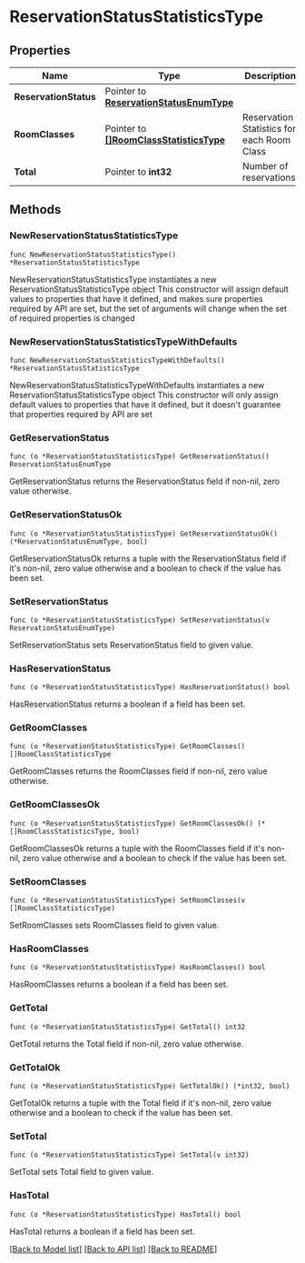 # ReservationStatusStatisticsType

## Properties

Name | Type | Description | Notes
------------ | ------------- | ------------- | -------------
**ReservationStatus** | Pointer to [**ReservationStatusEnumType**](ReservationStatusEnumType.md) |  | [optional] 
**RoomClasses** | Pointer to [**[]RoomClassStatisticsType**](RoomClassStatisticsType.md) | Reservation Statistics for each Room Class | [optional] 
**Total** | Pointer to **int32** | Number of reservations. | [optional] 

## Methods

### NewReservationStatusStatisticsType

`func NewReservationStatusStatisticsType() *ReservationStatusStatisticsType`

NewReservationStatusStatisticsType instantiates a new ReservationStatusStatisticsType object
This constructor will assign default values to properties that have it defined,
and makes sure properties required by API are set, but the set of arguments
will change when the set of required properties is changed

### NewReservationStatusStatisticsTypeWithDefaults

`func NewReservationStatusStatisticsTypeWithDefaults() *ReservationStatusStatisticsType`

NewReservationStatusStatisticsTypeWithDefaults instantiates a new ReservationStatusStatisticsType object
This constructor will only assign default values to properties that have it defined,
but it doesn't guarantee that properties required by API are set

### GetReservationStatus

`func (o *ReservationStatusStatisticsType) GetReservationStatus() ReservationStatusEnumType`

GetReservationStatus returns the ReservationStatus field if non-nil, zero value otherwise.

### GetReservationStatusOk

`func (o *ReservationStatusStatisticsType) GetReservationStatusOk() (*ReservationStatusEnumType, bool)`

GetReservationStatusOk returns a tuple with the ReservationStatus field if it's non-nil, zero value otherwise
and a boolean to check if the value has been set.

### SetReservationStatus

`func (o *ReservationStatusStatisticsType) SetReservationStatus(v ReservationStatusEnumType)`

SetReservationStatus sets ReservationStatus field to given value.

### HasReservationStatus

`func (o *ReservationStatusStatisticsType) HasReservationStatus() bool`

HasReservationStatus returns a boolean if a field has been set.

### GetRoomClasses

`func (o *ReservationStatusStatisticsType) GetRoomClasses() []RoomClassStatisticsType`

GetRoomClasses returns the RoomClasses field if non-nil, zero value otherwise.

### GetRoomClassesOk

`func (o *ReservationStatusStatisticsType) GetRoomClassesOk() (*[]RoomClassStatisticsType, bool)`

GetRoomClassesOk returns a tuple with the RoomClasses field if it's non-nil, zero value otherwise
and a boolean to check if the value has been set.

### SetRoomClasses

`func (o *ReservationStatusStatisticsType) SetRoomClasses(v []RoomClassStatisticsType)`

SetRoomClasses sets RoomClasses field to given value.

### HasRoomClasses

`func (o *ReservationStatusStatisticsType) HasRoomClasses() bool`

HasRoomClasses returns a boolean if a field has been set.

### GetTotal

`func (o *ReservationStatusStatisticsType) GetTotal() int32`

GetTotal returns the Total field if non-nil, zero value otherwise.

### GetTotalOk

`func (o *ReservationStatusStatisticsType) GetTotalOk() (*int32, bool)`

GetTotalOk returns a tuple with the Total field if it's non-nil, zero value otherwise
and a boolean to check if the value has been set.

### SetTotal

`func (o *ReservationStatusStatisticsType) SetTotal(v int32)`

SetTotal sets Total field to given value.

### HasTotal

`func (o *ReservationStatusStatisticsType) HasTotal() bool`

HasTotal returns a boolean if a field has been set.


[[Back to Model list]](../README.md#documentation-for-models) [[Back to API list]](../README.md#documentation-for-api-endpoints) [[Back to README]](../README.md)


